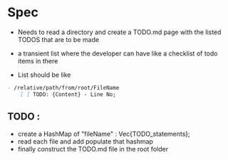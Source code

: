 # Spec
- Needs to read a directory and create a TODO.md page with the listed TODOS that are to be made
- a transient list where the developer can have like a checklist of todo items in there

- List should be like
```markdown
- /relative/path/from/root/FileName
    [ ] TODO: {Content} - Line No;
```


## TODO :
- create a HashMap of "fileName" : Vec{TODO_statements};
- read each file and add populate that hashmap
- finally construct the TODO.md file in the root folder 

